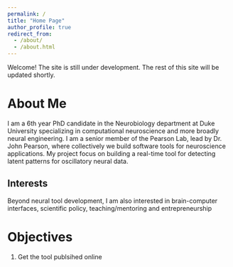```yaml
---
permalink: /
title: "Home Page"
author_profile: true
redirect_from: 
  - /about/
  - /about.html
---
```


Welcome! The site is still under development. The rest of this site will be updated shortly.

About Me
======

I am a 6th year PhD candidate in the Neurobiology department at Duke University specializing in computational neuroscience and more broadly neural engineering. I am a senior member of the Pearson Lab, lead by Dr. John Pearson, where collectively we build software tools for neuroscience applications. My project focus on building a real-time tool for detecting latent patterns for oscillatory neural data. 

Interests
------
Beyond neural tool development, I am also interested in brain-computer interfaces, scientific policy, teaching/mentoring and entrepreneurship


Objectives
======
1. Get the tool publsihed online



